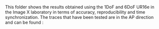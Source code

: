 This folder shows the results obtained using the 1DoF and 6DoF UR16e in the Image X laboratory in terms of accuracy, reproducibility and time synchronization. The traces that have been tested are in the AP direction and can be found : 
